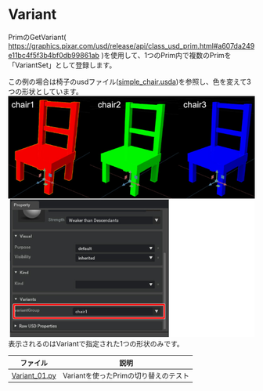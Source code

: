 # Variant

PrimのGetVariant( https://graphics.pixar.com/usd/release/api/class_usd_prim.html#a607da249e11bc4f5f3b4bf0db99861ab )を使用して、1つのPrim内で複数のPrimを「VariantSet」として登録します。    

この例の場合は椅子のusdファイル([simple_chair.usda](../Reference/usd/simple_chair.usda))を参照し、色を変えて3つの形状としています。     
![prim_variant_01.jpg](./images/prim_variant_01.jpg)      
表示されるのはVariantで指定された1つの形状のみです。    

|ファイル|説明|    
|---|---|    
|[Variant_01.py](./Variant_01.py)|Variantを使ったPrimの切り替えのテスト|    


